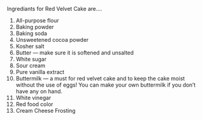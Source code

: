 Ingrediants for Red Velvet Cake are....


1. All-purpose flour
2. Baking powder
3. Baking soda
4. Unsweetened cocoa powder
5. Kosher salt
6. Butter — make sure it is softened and unsalted
7. White sugar
8. Sour cream
9. Pure vanilla extract
10. Buttermilk — a must for red velvet cake and to keep the cake moist without the use of eggs! You can make your own buttermilk if you don’t have any on hand.
11. White vinegar
12. Red food color
13. Cream Cheese Frosting